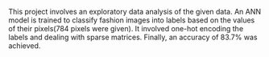 This project involves an exploratory data analysis of the given data. An ANN model is trained to classify fashion images into labels based on the values of their pixels(784 pixels were given).
It involved one-hot encoding the labels and dealing with sparse matrices. Finally, an accuracy of 83.7% was achieved.
